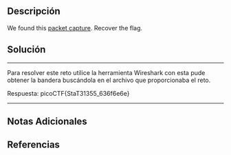 ## Descripción

We found this [packet capture](https://jupiter.challenges.picoctf.org/static/483e50268fe7e015c49caf51a69063d0/capture.pcap). Recover the flag.
## Solución

***
Para resolver este reto utilice la herramienta Wireshark con esta pude obtener la bandera buscándola en el archivo que proporcionaba el reto.

Respuesta: picoCTF{StaT31355_636f6e6e}
***
## Notas Adicionales

## Referencias